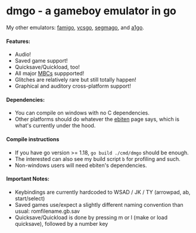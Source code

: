 # dmgo - a gameboy emulator in go

My other emulators:
[famigo](https://github.com/theinternetftw/famigo),
[vcsgo](https://github.com/theinternetftw/vcsgo),
[segmago](https://github.com/theinternetftw/segmago), and
[a1go](https://github.com/theinternetftw/a1go).

#### Features:
 * Audio!
 * Saved game support!
 * Quicksave/Quickload, too!
 * All major [MBCs](http://gbdev.gg8.se/wiki/articles/Memory_Bank_Controllers) suppported!
 * Glitches are relatively rare but still totally happen!
 * Graphical and auditory cross-platform support!

#### Dependencies:

 * You can compile on windows with no C dependencies.
 * Other platforms should do whatever the [ebiten](https://github.com/hajimehoshi/ebiten) page says, which is what's currently under the hood.

#### Compile instructions

 * If you have go version >= 1.18, `go build ./cmd/dmgo` should be enough.
 * The interested can also see my build script `b` for profiling and such.
 * Non-windows users will need ebiten's dependencies.

#### Important Notes:

 * Keybindings are currently hardcoded to WSAD / JK / TY (arrowpad, ab, start/select)
 * Saved games use/expect a slightly different naming convention than usual: romfilename.gb.sav
 * Quicksave/Quickload is done by pressing m or l (make or load quicksave), followed by a number key
